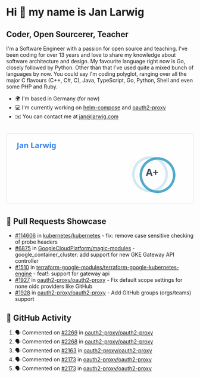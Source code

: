 # Hi 👋 my name is Jan Larwig

## Coder, Open Sourcerer, Teacher

I'm a Software Engineer with a passion for open source and teaching. I've been coding for over 13 years and love to share my knowledge about software architecture and design. My favourite language right now is Go, closely followed by Python. Other than that I've used quite a mixed bunch of languages by now. You could say I'm coding polyglot, ranging over all the major C flavours (C++, C#, C), Java, TypeScript, Go, Python, Shell and even some PHP and Ruby.

- 🌍 I'm based in Germany (for now)
- 💻 I'm currently working on [helm-compose](https://seacrew.github.io/helm-compose/) and [oauth2-proxy](https://github.com/oauth2-proxy/oauth2-proxy)
- ✉️ You can contact me at [jan@larwig.com](mailto:jan@larwig.com)

<br>

<a href="https://github.com/anuraghazra/github-readme-stats">
  <picture>
    <source
      srcset="https://raw.githubusercontent.com/tuunit/tuunit/main/general_dark.svg" 
      media="(prefers-color-scheme: dark)" 
    />
    <source
      srcset="https://raw.githubusercontent.com/tuunit/tuunit/main/general_light.svg" 
      media="(prefers-color-scheme: light), (prefers-color-scheme: no-preference)" 
    />
    <img src="https://raw.githubusercontent.com/tuunit/tuunit/main/general_light.svg" />
  </picture>
</a>

## 🔧 Pull Requests Showcase

- [#114606](https://github.com/kubernetes/kubernetes/issues/114606) in [kubernetes/kubernetes](https://github.com/kubernetes/kubernetes) - fix: remove case sensitive checking of probe headers
- [#6875](https://github.com/GoogleCloudPlatform/magic-modules/pull/6875) in [GoogleCloudPlatform/magic-modules](https://github.com/GoogleCloudPlatform/magic-modules) - google_container_cluster: add support for new GKE Gateway API controller
- [#1510](https://github.com/terraform-google-modules/terraform-google-kubernetes-engine/pull/1510) in [terraform-google-modules/terraform-google-kubernetes-engine](https://github.com/terraform-google-modules/terraform-google-kubernetes-engine) - feat!: support for gateway api
- [#1927](https://github.com/oauth2-proxy/oauth2-proxy/issues/1927) in [oauth2-proxy/oauth2-proxy](https://github.com/oauth2-proxy/oauth2-proxy) - Fix default scope settings for none oidc providers like GitHub
- [#1928](https://github.com/oauth2-proxy/oauth2-proxy/issues/1928) in [oauth2-proxy/oauth2-proxy](https://github.com/oauth2-proxy/oauth2-proxy) - Add GitHub groups (orgs/teams) support

## 🔔 GitHub Activity

<!--START_SECTION:activity-->
1. 🗣 Commented on [#2269](https://github.com/oauth2-proxy/oauth2-proxy/pull/2269#issuecomment-1763772255) in [oauth2-proxy/oauth2-proxy](https://github.com/oauth2-proxy/oauth2-proxy)
2. 🗣 Commented on [#2268](https://github.com/oauth2-proxy/oauth2-proxy/issues/2268#issuecomment-1763769402) in [oauth2-proxy/oauth2-proxy](https://github.com/oauth2-proxy/oauth2-proxy)
3. 🗣 Commented on [#2163](https://github.com/oauth2-proxy/oauth2-proxy/issues/2163#issuecomment-1763764315) in [oauth2-proxy/oauth2-proxy](https://github.com/oauth2-proxy/oauth2-proxy)
4. 🗣 Commented on [#2173](https://github.com/oauth2-proxy/oauth2-proxy/issues/2173#issuecomment-1763761089) in [oauth2-proxy/oauth2-proxy](https://github.com/oauth2-proxy/oauth2-proxy)
5. 🗣 Commented on [#2173](https://github.com/oauth2-proxy/oauth2-proxy/issues/2173#issuecomment-1763739744) in [oauth2-proxy/oauth2-proxy](https://github.com/oauth2-proxy/oauth2-proxy)
<!--END_SECTION:activity-->
